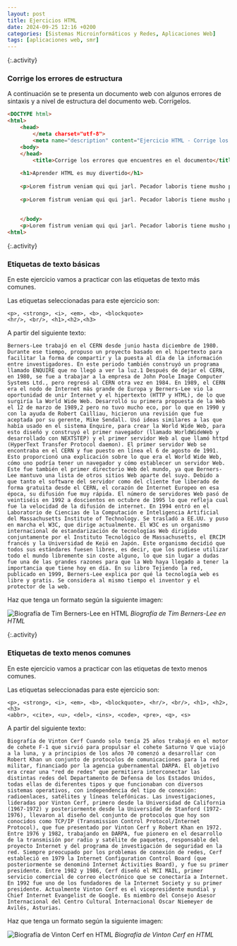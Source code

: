 ```yaml
---
layout: post
title: Ejercicios HTML
date: 2024-09-25 12:16 +0200
categories: [Sistemas Microinformáticos y Redes, Aplicaciones Web]
tags: [aplicaciones web, smr]
---
```



{:.activity}
### Corrige los errores de estructura

A continuación se te presenta un documento web con algunos errores de sintaxis y a nivel de estructura del documento web. Corrígelos.

```html
<DOCTYPE html>
<html>
    <head>
        </meta charset="utf-8">
        <meta name="description" content="Ejercicio HTML - Corrige los errores">
    <body>
    </head>
        <title>Corrige los errores que encuentres en el documento</title>
        
    <h1>Aprender HTML es muy divertido</h1>
    
    <p>Lorem fistrum veniam qui qui jarl. Pecador laboris tiene musho peligro caballo blanco caballo negroorl.
   
    <p>Lorem fistrum veniam qui qui jarl. Pecador laboris tiene musho peligro caballo blanco caballo negroorl.</p>
      
   
    </body>
    <p>Lorem fistrum veniam qui qui jarl. Pecador laboris tiene musho peligro caballo blanco caballo negroorl.</p>
<html>
```

{:.activity}
### Etiquetas de texto básicas

En este ejercicio vamos a practicar con las etiquetas de texto más comunes.

Las etiquetas seleccionadas para este ejercicio son:

```text
<p>, <strong>, <i>, <em>, <b>, <blockquote>
<hr/>, <br/>, <h1>,<h2>,<h3>
```

A partir del siguiente texto:

```plaintext
Berners-Lee trabajó en el CERN desde junio hasta diciembre de 1980. Durante ese tiempo, propuso un proyecto basado en el hipertexto para facilitar la forma de compartir y la puesta al día de la información entre investigadores. En este periodo también construyó un programa llamado ENQUIRE que no llegó a ver la luz.1​ Después de dejar el CERN, en 1980, se fue a trabajar a la empresa de John Poole Image Computer Systems Ltd., pero regresó al CERN otra vez en 1984. En 1989, el CERN era el nodo de Internet más grande de Europa y Berners-Lee vio la oportunidad de unir Internet y el hipertexto (HTTP y HTML), de lo que surgiría la World Wide Web. Desarrolló su primera propuesta de la Web el 12 de marzo de 1989,2​ pero no tuvo mucho eco, por lo que en 1990 y con la ayuda de Robert Cailliau, hicieron una revisión que fue aceptada por su gerente, Mike Sendall. Usó ideas similares a las que había usado en el sistema Enquire, para crear la World Wide Web, para esto diseñó y construyó el primer navegador (llamado WorldWideWeb y desarrollado con NEXTSTEP) y el primer servidor Web al que llamó httpd (HyperText Transfer Protocol daemon). El primer servidor Web se encontraba en el CERN y fue puesto en línea el 6 de agosto de 1991. Esto proporcionó una explicación sobre lo que era el World Wide Web, cómo uno podría tener un navegador y cómo establecer un servidor Web. Este fue también el primer directorio Web del mundo, ya que Berners-Lee mantuvo una lista de otros sitios Web aparte del suyo. Debido a que tanto el software del servidor como del cliente fue liberado de forma gratuita desde el CERN, el corazón de Internet Europeo en esa época, su difusión fue muy rápida. El número de servidores Web pasó de veintiséis en 1992 a doscientos en octubre de 1995 lo que refleja cual fue la velocidad de la difusión de internet. En 1994 entró en el Laboratorio de Ciencias de la Computación e Inteligencia Artificial del Massachusetts Institute of Technology. Se trasladó a EE.UU. y puso en marcha el W3C, que dirige actualmente. El W3C es un organismo internacional de estandarización de tecnologías Web dirigido conjuntamente por el Instituto Tecnológico de Massachusetts, el ERCIM francés y la Universidad de Keiō en Japón. Este organismo decidió que todos sus estándares fuesen libres, es decir, que los pudiese utilizar todo el mundo libremente sin coste alguno, lo que sin lugar a dudas fue una de las grandes razones para que la Web haya llegado a tener la importancia que tiene hoy en día. En su libro Tejiendo la red, publicado en 1999, Berners-Lee explica por qué la tecnología web es libre y gratis. Se considera al mismo tiempo el inventor y el protector de la web. 
```

Haz que tenga un formato según la siguiente imagen:

![Biografía de Tim Berners-Lee en HTML](https://desarrolloweb.dlsi.ua.es/libros/html-css/img/ejercicios/conceptos-basicos-2.png)
_Biografía de Tim Berners-Lee en HTML_

{:.activity}
### Etiquetas de texto menos comunes

En este ejercicio vamos a practicar con las etiquetas de texto menos comunes.

Las etiquetas seleccionadas para este ejercicio son:

```text
<p>, <strong>, <i>, <em>, <b>, <blockquote>, <hr/>, <br/>, <h1>, <h2>, <h3>
<abbr>, <cite>, <u>, <del>, <ins>, <code>, <pre>, <q>, <s>
```

A partir del siguiente texto:

```text
Biografía de Vinton Cerf Cuando solo tenía 25 años trabajó en el motor de cohete F-1 que sirvió para propulsar el cohete Saturno V que viajó a la luna, y a principios de los años 70 comenzó a desarrollar con Robert Khan un conjunto de protocolos de comunicaciones para la red militar, financiado por la agencia gubernamental DARPA. El objetivo era crear una "red de redes" que permitiera interconectar las distintas redes del Departamento de Defensa de los Estados Unidos, todas ellas de diferentes tipos y que funcionaban con diversos sistemas operativos, con independencia del tipo de conexión: radioenlaces, satélites y líneas telefónicas. Las investigaciones, lideradas por Vinton Cerf, primero desde la Universidad de California (1967-1972) y posteriormente desde la Universidad de Stanford (1972-1976), llevaron al diseño del conjunto de protocolos que hoy son conocidos como TCP/IP (Transmission Control Protocol/Internet Protocol), que fue presentado por Vinton Cerf y Robert Khan en 1972. Entre 1976 y 1982, trabajando en DARPA, fue pionero en el desarrollo de la transmisión por radio y satélite de paquetes, responsable del proyecto Internet y del programa de investigación de seguridad en la red. Siempre preocupado por los problemas de conexión de redes, Cerf estableció en 1979 la Internet Configuration Control Board (que posteriormente se denominó Internet Activities Board), y fue su primer presidente. Entre 1982 y 1986, Cerf diseñó el MCI MAIL, primer servicio comercial de correo electrónico que se conectaría a Internet. En 1992 fue uno de los fundadores de la Internet Society y su primer presidente. Actualmente Vinton Cerf es el vicepresidente mundial y Chief Internet Evangelist de Google. Es miembro del Consejo Asesor Internacional del Centro Cultural Internacional Oscar Niemeyer de Avilés, Asturias. 
```

Haz que tenga un formato según la siguiente imagen:

![Biografía de Vinton Cerf en HTML](https://francescricart.com/wp-content/uploads/2019/02/solucion-ejercicio-vinton-cerf-1024x602.jpg)
_Biografía de Vinton Cerf en HTML_


